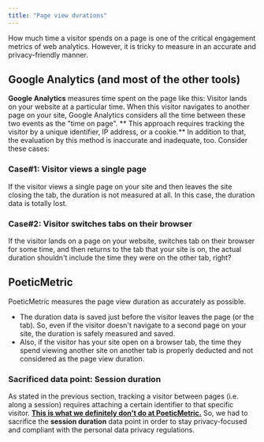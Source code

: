 ```yaml
---
title: "Page view durations"
---
```


How much time a visitor spends on a page is one of the critical engagement metrics of web analytics. However, it is tricky to measure in an accurate and privacy-friendly manner.

<!-- end -->

## Google Analytics (and most of the other tools)

**Google Analytics** measures time spent on the page like this: Visitor lands on your website at a particular time. When this visitor navigates to another page on your site, Google Analytics considers all the time between these two events as the "time on page". ** This approach requires tracking the visitor by a unique identifier, IP address, or a cookie.** In addition to that, the evaluation by this method is inaccurate and inadequate, too. Consider these cases:

### Case#1: Visitor views a single page

If the visitor views a single page on your site and then leaves the site closing the tab, the duration is not measured at all. In this case, the duration data is totally lost.

### Case#2: Visitor switches tabs on their browser

If the visitor lands on a page on your website, switches tab on their browser for some time, and then returns to the tab that your site is on, the actual duration shouldn't include the time they were on the other tab, right?

## PoeticMetric

PoeticMetric measures the page view duration as accurately as possible.

* The duration data is saved just before the visitor leaves the page (or the tab). So, even if the visitor doesn't navigate to a second page on your site, the duration is safely measured and saved.
* Also, if the visitor has your site open on a browser tab, the time they spend viewing another site on another tab is properly deducted and not considered as the page view duration.

### Sacrificed data point: Session duration

As stated in the previous section, tracking a visitor between pages (i.e. along a session) requires attaching a certain identifier to that specific visitor. [**This is what we definitely don't do at PoeticMetric.**](/manifesto#1-being-privacy-first) So, we had to sacrifice the **session duration** data point in order to stay privacy-focused and compliant with the personal data privacy regulations.
